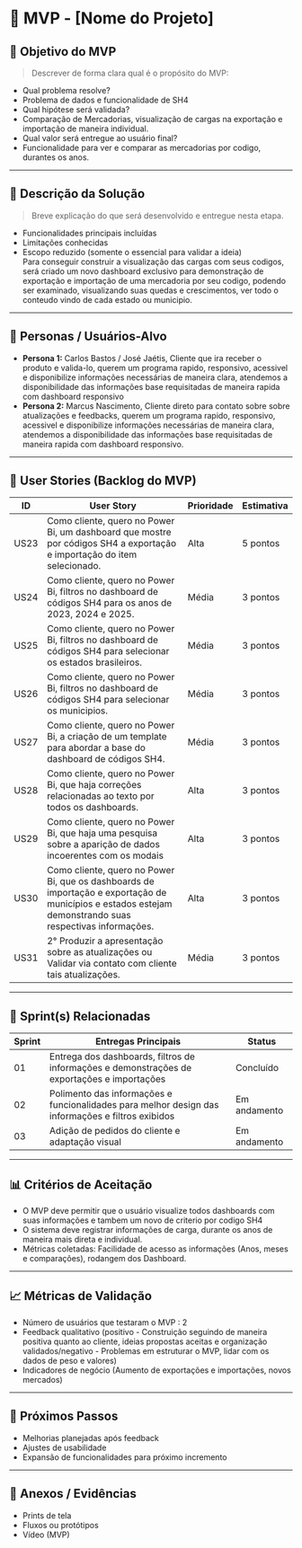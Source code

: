 # 📌 MVP - [Nome do Projeto]

## 🎯 Objetivo do MVP
> Descrever de forma clara qual é o propósito do MVP:  
- Qual problema resolve?
- Problema de dados e funcionalidade de SH4  
- Qual hipótese será validada?
- Comparação de Mercadorias, visualização de cargas na exportação e importação de maneira individual.  
- Qual valor será entregue ao usuário final?
- Funcionalidade para ver e comparar as mercadorias por codigo, durantes os anos.  

---

## 📝 Descrição da Solução
> Breve explicação do que será desenvolvido e entregue nesta etapa.  
- Funcionalidades principais incluídas  
- Limitações conhecidas  
- Escopo reduzido (somente o essencial para validar a ideia)  
Para conseguir construir a visualização das cargas com seus codigos, será criado um novo dashboard exclusivo para
demonstração de exportação e importação de uma mercadoria por seu codigo, podendo ser examinado, visualizando suas
quedas e crescimentos, ver todo o conteudo vindo de cada estado ou municipio.
---

## 👥 Personas / Usuários-Alvo
- **Persona 1:** Carlos Bastos / José Jaétis, Cliente que ira receber o produto e valida-lo, querem um programa rapido, responsivo, acessivel e disponibilize informações necessárias de maneira clara, atendemos
  a disponibilidade das informações base requisitadas de maneira rapida com dashboard responsivo 
- **Persona 2:** Marcus Nascimento, Cliente direto para contato sobre sobre atualizações e feedbacks, querem um programa rapido, responsivo, acessivel e disponibilize informações necessárias de maneira clara, atendemos a disponibilidade das informações base requisitadas de maneira rapida com dashboard responsivo.   

---

## 🔑 User Stories (Backlog do MVP)
| ID  | User Story                                                                 | Prioridade | Estimativa |
|-----|-----------------------------------------------------------------------------|------------|------------|
| US23 | Como cliente, quero no Power Bi, um dashboard que mostre por códigos SH4 a exportação e importação do item selecionado.         | Alta       | 5 pontos   |
| US24 | Como cliente, quero no Power Bi, filtros no dashboard de códigos SH4 para os anos de 2023, 2024 e 2025.                         | Média      | 3 pontos   |
| US25 | Como cliente, quero no Power Bi, filtros no dashboard de códigos SH4 para selecionar os estados brasileiros.                    | Média      | 3 pontos   |
| US26 | Como cliente, quero no Power Bi, filtros no dashboard de códigos SH4 para selecionar os municipios.                             | Média      | 3 pontos   |
| US27 | Como cliente, quero no Power Bi, a criação de um template para abordar a base do dashboard de códigos SH4.                      | Média      | 3 pontos   |
| US28 | Como cliente, quero no Power Bi, que haja correções relacionadas ao texto por todos os dashboards.                              | Alta       | 3 pontos   |
| US29 | Como cliente, quero no Power Bi, que haja uma pesquisa sobre a aparição de dados incoerentes com os modais                      | Alta       | 3 pontos   |
| US30 | Como cliente, quero no Power Bi, que os dashboards de importação e exportação de municípios e estados estejam demonstrando suas respectivas informações.         | Alta      | 3 pontos   |
| US31 | 2° Produzir a apresentação sobre as atualizações ou Validar via contato com cliente tais atualizações.                          | Média      | 3 pontos   |

---

## 📅 Sprint(s) Relacionadas
| Sprint | Entregas Principais                          | Status   |
|--------|----------------------------------------------|----------|
| 01     | Entrega dos dashboards, filtros de informações e demonstrações de exportações e importações                        | Concluído|
| 02     | Polimento das informações e funcionalidades para melhor design das informações e filtros exibidos                  | Em andamento |
| 03     | Adição de pedidos do cliente e adaptação visual                           | Em andamento |

---

## 📊 Critérios de Aceitação
- O MVP deve permitir que o usuário visualize todos dashboards com suas informações e tambem um novo de criterio por codigo SH4 
- O sistema deve registrar informações de carga, durante os anos de maneira mais direta e individual.  
- Métricas coletadas: Facilidade de acesso as informações (Anos, meses e comparações), rodangem dos Dashboard.    

---

## 📈 Métricas de Validação
- Número de usuários que testaram o MVP : 2  
- Feedback qualitativo (positivo - Construição seguindo de maneira positiva quanto ao cliente, ideias propostas aceitas e organização validados/negativo - Problemas em estruturar o MVP, lidar com os dados de peso e valores)  
- Indicadores de negócio (Aumento de exportações e importações, novos mercados)   

---

## 🚀 Próximos Passos
- Melhorias planejadas após feedback  
- Ajustes de usabilidade  
- Expansão de funcionalidades para próximo incremento  

---

## 📂 Anexos / Evidências
- Prints de tela  
- Fluxos ou protótipos  
- Vídeo (MVP)  
